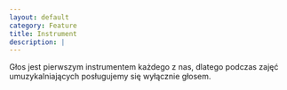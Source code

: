 ```yaml
---
layout: default
category: Feature
title: Instrument
description: |
---
```


Głos jest pierwszym instrumentem każdego z&nbsp;nas, dlatego podczas zajęć umuzykalniających posługujemy&nbsp;się wyłącznie głosem.
